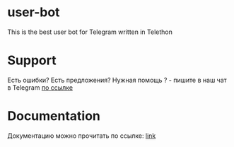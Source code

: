 <h1>user-bot</h1>
<p>This is the best user bot for Telegram written in Telethon</p>

<h1>Support</h1>
<p>Есть ошибки? Есть предложения? Нужная помощь ? - пишите в наш чат в Telegram <a href="https://t.me/+OVbRdx_Pqh8xMjNi">по ссылке</a></p>

<h1>Documentation</h1>
<p>Документацию можно прочитать по ссылке: <a href="https://github.com/Winchester-Dean/user-bot-documentation/blob/master/README.MD">link</a></p>


